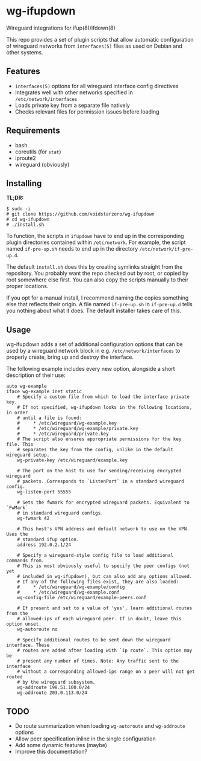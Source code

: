 # wg-ifupdown
Wireguard integrations for ifup(8)/ifdown(8)

This repo provides a set of plugin scripts that allow automatic configuration
of wireguard networks from `interfaces(5)` files as used on Debian and other
systems.

## Features
- `interfaces(5)` options for all wireguard interface config directives
- Integrates well with other networks specified in `/etc/network/interfaces`
- Loads private key from a separate file natively
- Checks relevant files for permission issues before loading

## Requirements
- bash
- coreutils (for `stat`)
- iproute2
- wireguard (obviously)

## Installing
**TL;DR:**
```
$ sudo -i
# git clone https://github.com/voidstarzero/wg-ifupdown
# cd wg-ifupdown
# ./install.sh
```

To function, the scripts in `ifupdown` have to end up in the corresponding
plugin directories contained within `/etc/network`. For example, the script
named `if-pre-up.sh` needs to end up in the directory
`/etc/network/if-pre-up.d`.

The default `install.sh` does this by creating symlinks straight from the
repository. You probably want the repo checked out by root, or copied by root
somewhere else first. You can also copy the scripts manually to their proper
locations.

If you opt for a manual install, I recommend naming the copies something else
that reflects their origin. A file named `if-pre-up.sh` in `if-pre-up.d` tells
you nothing about what it does. The default installer takes care of this.

## Usage
wg-ifupdown adds a set of additional configuration options that can be used by
a wireguard network block in e.g. `/etc/network/interfaces` to properly create,
bring up and destroy the interface.

The following example includes every new option, alongside a short description
of their use:
```
auto wg-example
iface wg-example inet static
    # Specify a custom file from which to load the interface private key.
    # If not specified, wg-ifupdown looks in the following locations, in order
    # until a file is found:
    #     * /etc/wireguard/wg-example.key
    #     * /etc/wireguard/wg-example/private.key
    #     * /etc/wireguard/private.key
    # The script also ensures appropriate permissions for the key file. This
    # separates the key from the config, unlike in the default wireguard setup.
    wg-private-key /etc/wireguard/example.key

    # The port on the host to use for sending/receiving encrypted wireguard
    # packets. Corresponds to `ListenPort` in a standard wireguard config.
    wg-listen-port 55555

    # Sets the fwmark for encrypted wireguard packets. Equivalent to `FwMark`
    # in standard wireguard configs.
    wg-fwmark 42
    
    # This host's VPN address and default network to use on the VPN. Uses the
    # standard ifup option.
    address 192.0.2.1/24

    # Specify a wireguard-style config file to load additional commands from.
    # This is most obviously useful to specify the peer configs (not yet
    # included in wg-ifupdown), but can also add any options allowed.
    # If any of the following files exist, they are also loaded:
    #     * /etc/wireguard/wg-example/config
    #     * /etc/wireguard/wg-example.conf 
    wg-config-file /etc/wireguard/example-peers.conf

    # If present and set to a value of 'yes', learn additional routes from the
    # allowed-ips of each wireguard peer. If in doubt, leave this option unset.
    wg-autoroute no

    # Specify additional routes to be sent down the wireguard interface. These
    # routes are added after loading with `ip route`. This option may be
    # present any number of times. Note: Any traffic sent to the interface
    # without a corresponding allowed-ips range on a peer will not get routed
    # by the wireguard subsystem.
    wg-addroute 198.51.100.0/24
    wg-addroute 203.0.113.0/24
```

## TODO
- Do route summarization when loading `wg-autoroute` and `wg-addroute` options
- Allow peer specification inline in the single configuration
- Add some dynamic features (maybe)
- Improve this documentation?
